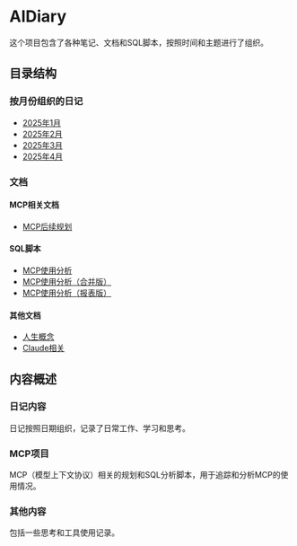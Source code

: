 # AIDiary

这个项目包含了各种笔记、文档和SQL脚本，按照时间和主题进行了组织。

## 目录结构

### 按月份组织的日记

- [2025年1月](./2025/01/)
- [2025年2月](./2025/02/)
- [2025年3月](./2025/03/)
- [2025年4月](./2025/04/)

### 文档

#### MCP相关文档

- [MCP后续规划](./docs/mcp/MCP后续规划.md)

#### SQL脚本

- [MCP使用分析](./sql/mcp_usage_analysis.sql)
- [MCP使用分析（合并版）](./sql/mcp_usage_analysis_combined.sql)
- [MCP使用分析（报表版）](./sql/mcp_usage_analysis_report.sql)

#### 其他文档

- [人生概念](./docs/misc/人生概念.md)
- [Claude相关](./docs/misc/claude.md)

## 内容概述

### 日记内容

日记按照日期组织，记录了日常工作、学习和思考。

### MCP项目

MCP（模型上下文协议）相关的规划和SQL分析脚本，用于追踪和分析MCP的使用情况。

### 其他内容

包括一些思考和工具使用记录。
